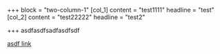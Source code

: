 +++
block = "two-column-1"
[col_1]
content = "test1111"
headline = "test"
[col_2]
content = "test22222"
headline = "test2"

+++
asdfasdfsadfasdfsdf

[asdf link](/aa "aa")